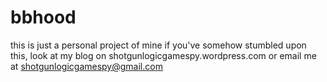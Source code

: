 # bbhood
this is just a personal project of mine
if you've somehow stumbled upon this, look at my blog on shotgunlogicgamespy.wordpress.com
or email me at shotgunlogicgamespy@gmail.com
